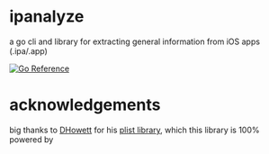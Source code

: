 # ipanalyze
a go cli and library for extracting general information from iOS apps (.ipa/.app)

[![Go Reference](https://pkg.go.dev/badge/github.com/asdfzxcvbn/ipanalyze.svg)](https://pkg.go.dev/github.com/asdfzxcvbn/ipanalyze)

# acknowledgements
big thanks to [DHowett](https://github.com/DHowett) for his [plist library](https://github.com/DHowett/go-plist), which this library is 100% powered by
